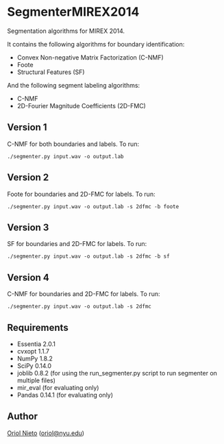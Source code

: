 SegmenterMIREX2014
==================

Segmentation algorithms for MIREX 2014.

It contains the following algorithms for boundary identification:

* Convex Non-negative Matrix Factorization (C-NMF)
* Foote
* Structural Features (SF)

And the following segment labeling algorithms:

* C-NMF
* 2D-Fourier Magnitude Coefficients (2D-FMC)


Version 1
---------

C-NMF for both boundaries and labels. To run:

    ./segmenter.py input.wav -o output.lab

Version 2
---------

Foote for boundaries and 2D-FMC for labels. To run:

    ./segmenter.py input.wav -o output.lab -s 2dfmc -b foote

Version 3
---------

SF for boundaries and 2D-FMC for labels. To run:

    ./segmenter.py input.wav -o output.lab -s 2dfmc -b sf

Version 4
---------

C-NMF for boundaries and 2D-FMC for labels. To run:

    ./segmenter.py input.wav -o output.lab -s 2dfmc


Requirements
------------

* Essentia 2.0.1
* cvxopt 1.1.7
* NumPy 1.8.2
* SciPy 0.14.0
* joblib 0.8.2 (for using the run_segmenter.py script to run segmenter on multiple files)
* mir_eval (for evaluating only)
* Pandas 0.14.1 (for evaluating only)

Author
------

[Oriol Nieto](https://files.nyu.edu/onc202/public/) (<oriol@nyu.edu>)
